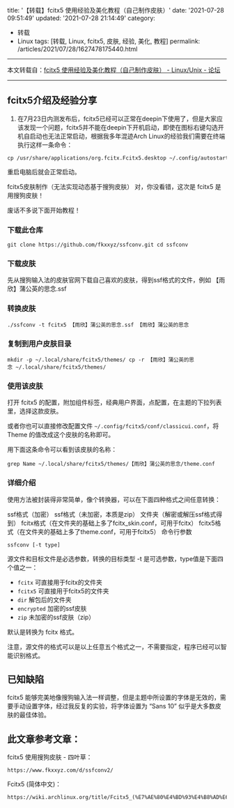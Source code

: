 title: '【转载】fcitx5 使用经验及美化教程（自己制作皮肤）'
date: '2021-07-28 09:51:49'
updated: '2021-07-28 21:14:49'
category:
 - 转载
 - Linux
tags: [转载, Linux, fcitx5, 皮肤, 经验, 美化, 教程]
permalink: /articles/2021/07/28/1627478175440.html
---

本文转载自：[fcitx5 使用经验及美化教程（自己制作皮肤） - Linux/Unix - 论坛](https://hu60.cn/q.php/bbs.topic.100994.html)

---

## fcitx5介绍及经验分享

1. 在7月23日内测发布后，fcitx5已经可以正常在deepin下使用了，但是大家应该发现一个问题，fcitx5并不能在deepin下开机启动，即使在图标右键勾选开机自启动也无法正常启动，根据我多年混迹Arch Linux的经验我们需要在终端执行这样一条命令：

```
cp /usr/share/applications/org.fcitx.Fcitx5.desktop ~/.config/autostart/
```

重启电脑后就会正常启动。

fcitx5皮肤制作（无法实现动态基于搜狗皮肤）
对，你没看错，这次是 fcitx5 是用搜狗皮肤！

废话不多说下面开始教程！

### 下载此仓库

```
git clone https://github.com/fkxxyz/ssfconv.git cd ssfconv
```

### 下载皮肤

先从搜狗输入法的皮肤官网下载自己喜欢的皮肤，得到ssf格式的文件，例如 【雨欣】蒲公英的思念.ssf

### 转换皮肤

```
./ssfconv -t fcitx5 【雨欣】蒲公英的思念.ssf 【雨欣】蒲公英的思念
```

### 复制到用户皮肤目录

```
mkdir -p ~/.local/share/fcitx5/themes/ cp -r 【雨欣】蒲公英的思念 ~/.local/share/fcitx5/themes/
```

### 使用该皮肤

打开 fcitx5 的配置，附加组件标签，经典用户界面，点配置，在主题的下拉列表里，选择这款皮肤。

或者你也可以直接修改配置文件 `~/.config/fcitx5/conf/classicui.conf`，将 Theme 的值改成这个皮肤的名称即可。

用下面这条命令可以看到该皮肤的名称：

```
grep Name ~/.local/share/fcitx5/themes/【雨欣】蒲公英的思念/theme.conf
```

### 详细介绍

使用方法被封装得非常简单，像个转换器，可以在下面四种格式之间任意转换：

ssf格式（加密）
ssf格式（未加密，本质是zip）
文件夹（解密或解压ssf格式得到）
fcitx格式（在文件夹的基础上多了fcitx_skin.conf，可用于fcitx）
fcitx5格式（在文件夹的基础上多了theme.conf，可用于fcitx5）
命令行参数

```
ssfconv [-t type]
```

源文件和目标文件是必选参数，转换的目标类型 -t 是可选参数，type值是下面四个值之一：

* `fcitx` 可直接用于fcitx的文件夹
* `fcitx5` 可直接用于fcitx5的文件夹
* `dir` 解包后的文件夹
* `encrypted` 加密的ssf皮肤
* `zip` 未加密的ssf皮肤（zip）

默认是转换为 fcitx 格式。

注意，源文件的格式可以是以上任意五个格式之一，不需要指定，程序已经可以智能识别格式。

## 已知缺陷

fcitx5 能够完美地像搜狗输入法一样调整，但是主题中所设置的字体是无效的，需要手动设置字体，经过我反复的实验，将字体设置为 “Sans 10” 似乎是大多数皮肤的最佳体验。

## 此文章参考文章：

fcitx5 使用搜狗皮肤 - 四叶草：

```
https://www.fkxxyz.com/d/ssfconv2/
```

Fcitx5 (简体中文)：

```
https://wiki.archlinux.org/title/Fcitx5_(%E7%AE%80%E4%BD%93%E4%B8%AD%E6%96%87)#%E5%BC%80%E6%9C%BA%E5%90%AF%E5%8A%A8
```
